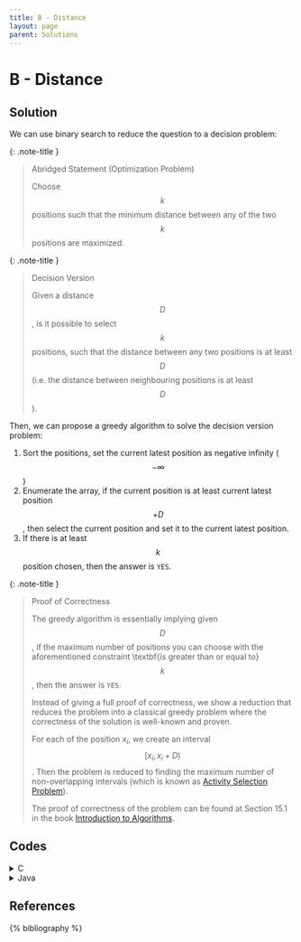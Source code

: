 ```yaml
---
title: B - Distance
layout: page
parent: Solutions
---
```


# B - Distance

## Solution

We can use binary search to reduce the question to a decision problem:

{: .note-title }
> Abridged Statement (Optimization Problem)
> 
> Choose $$k$$ positions such that the minimum distance between any of the two $$k$$ positions are maximized.

{: .note-title }
> Decision Version
> 
> Given a distance $$D$$, is it possible to select $$k$$ positions, such that the distance between any two positions is at least $$D$$ (i.e. the distance between neighbouring positions is at least $$D$$).

Then, we can propose a greedy algorithm to solve the decision version problem:

1. Sort the positions, set the current latest position as negative infinity ($$-\infty$$)
2. Enumerate the array, if the current position is at least current latest position $$+ D$$, then select the current position and set it to the current latest position.
3. If there is at least $$k$$ position chosen, then the answer is `YES`.

{: .note-title }
> Proof of Correctness
> 
> The greedy algorithm is essentially implying given $$D$$, if the maximum number of positions you can choose with the aforementioned constraint \textbf{is greater than or equal to} $$k$$, then the answer is `YES`.
>
> Instead of giving a full proof of correctness, we show a reduction that reduces the problem into a classical greedy problem where the correctness of the solution is well-known and proven.
>
> For each of the position $x_i$, we create an interval $$[x_i, x_i+ D)$$. Then the problem is reduced to finding the maximum number of non-overlapping intervals (which is known as [Activity Selection Problem](https://www.geeksforgeeks.org/activity-selection-problem-greedy-algo-1/)).
>
> The proof of correctness of the problem can be found at Section 15.1 in the book [Introduction to Algorithms](https://dl.ebooksworld.ir/books/Introduction.to.Algorithms.4th.Leiserson.Stein.Rivest.Cormen.MIT.Press.9780262046305.EBooksWorld.ir.pdf).

## Codes

<details markdown="block">
<summary>C</summary>
```c
#include <stdio.h>
#include <stdlib.h>

/**
 * @brief Comparison function for qsort to sort integers in ascending order
 *
 * @param a Pointer to the first element to compare
 * @param b Pointer to the second element to compare
 * @return int Negative if a < b, zero if a == b, positive if a > b
 */
int compare(const void *a, const void *b) { return *(int *)a - *(int *)b; }

/**
 * @brief Checks if it's possible to place k positions with a minimum distance
 * of 'mid'
 *
 * This function uses a greedy approach to check if we can place k positions
 * such that the minimum distance between any two positions is at least 'mid'.
 *
 * @param n The total number of available positions
 * @param k The number of positions we need to select
 * @param x Array of position coordinates
 * @param mid The minimum distance to check
 * @return int 1 if possible, 0 if not possible
 */
int check(int n, int k, int *x, int mid) {
  int count = 1;
  int current_x = x[0];
  for (int i = 1; i < n; i++) {
    if (x[i] - current_x >= mid) {
      count++;
      current_x = x[i];
    }
  }
  return count >= k;
}

/**
 * @brief Solves the maximum minimum distance problem
 *
 * @param n The total number of available positions
 * @param k The number of positions we need to select
 * @param x Array of position coordinates
 * @return int The maximum possible minimum distance
 */
int solve(int n, int k, int *x) {
  qsort(x, n, sizeof(int), compare);
  int l = 0, r = x[n - 1] - x[0];
  while (l < r) {
    int mid = (l + r + 1) / 2;
    if (check(n, k, x, mid)) {
      l = mid;
    } else {
      r = mid - 1;
    }
  }
  return l;
}

int main() {
  int n, k;
  scanf("%d%d", &n, &k);
  int *x = (int *)calloc(n, sizeof(int));
  for (int i = 0; i < n; i++) {
    scanf("%d", &x[i]);
  }
  int result = solve(n, k, x);
  printf("%d", result);
  free(x);
  return 0;
}
```
</details>

<details markdown="block">
<summary>C++</summary>
```cpp
#include <algorithm>
#include <iostream>
#include <vector>

class Solution {
 public:
  /**
   * @param n The total number of available positions
   * @param k The number of positions we need to select
   * @param x Vector of position coordinates
   * @return int The maximum possible minimum distance
   */
  static int solve(int n, int k, std::vector<int>& x) {
    std::sort(x.begin(), x.end());
    int l = 1, r = 1000000000, ans = -1;

    while (l < r) {
      int mid = (l + r + 1) / 2;
      int cnt = 1, last = x[0];
      for (int i = 1; i < n; ++i) {
        if (x[i] - last >= mid) {
          cnt++;
          last = x[i];
        }
      }
      if (cnt >= k) {
        l = mid, ans = mid;
      } else {
        r = mid - 1;
      }
    }

    return l;
  }
};

int main() {
  int n, k;
  std::cin >> n >> k;

  std::vector<int> x(n);
  for (int i = 0; i < n; ++i) {
    std::cin >> x[i];
  }

  std::cout << Solution::solve(n, k, x) << std::endl;

  return 0;
}
```
</details>

<details markdown="block">
<summary>Java</summary>
```java
import java.io.*;
import java.lang.*;
import java.util.*;

class Solution {
  /**
   * @param n: the number of positions
   * @param k: the number of chosen position
   * @param x: array of positions
   * @return: return the maximum minimum distance between any two chosen position
   */
  public static int solve(int n, int k, int[] x) {
    // Implement your solution here
    Arrays.sort(x);
    int l = 1, r = 1000000000;
    while (l < r) {
      int mid = (l + r + 1) / 2;
      int cnt = 1;
      int last = x[0];
      for (int i = 1; i < n; i++) {
        if (x[i] - last >= mid) {
          cnt++;
          last = x[i];
        }
      }
      if (cnt >= k) {
        l = mid;
      } else {
        r = mid - 1;
      }
    }
    return l;
  }

  public static void main(String[] args) {
    Scanner input = new Scanner(System.in);

    int n = input.nextInt();
    int k = input.nextInt();
    int[] x = new int[n];
    for (int i = 0; i < n; i++) {
      x[i] = input.nextInt();
    }
    System.out.println(solve(n, k, x));
  }
}
```
</details>

<details markdown="block">
<summary>Python</summary>
```python
from typing import List


class Solution:
    @staticmethod
    def check(x: List[int], distance: int, k: int) -> bool:
        """
        Checks if it's possible to place k positions with a minimum distance of 'distance'.

        @param x: List of position coordinates
        @param distance: The minimum distance to check
        @param k: The number of positions we need to select
        @return: True if it's possible, False otherwise
        """
        count = 1
        current_x = x[0]
        for i in range(1, len(x)):
            if x[i] - current_x >= distance:
                count += 1
                current_x = x[i]
        return count >= k

    @staticmethod
    def solve(n: int, k: int, x: List[int]) -> int:
        """
        Determines the maximum possible minimum distance between any two chosen positions.

        @param n: The total number of available positions
        @param k: The number of positions we need to select
        @param x: List of position coordinates
        @return: The maximum possible minimum distance
        """
        x.sort()
        l, r = 0, x[-1] - x[0]
        while l < r:
            mid = (l + r + 1) // 2
            if Solution.check(x, mid, k):
                l = mid
            else:
                r = mid - 1
        return l


if __name__ == "__main__":
    n, k = map(int, input().split())
    x = list(map(int, input().split()))
    print(Solution.solve(n, k, x))
```
</details>

## References

{% bibliography %}
